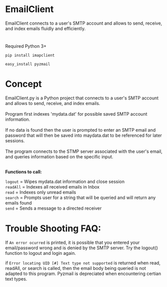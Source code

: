 # EmailClient

EmailClient connects to a user's SMTP account and allows to send, receive, and index emails fluidly and efficiently.

#

Required Python 3+

```
pip install imapclient

easy_install pyzmail
```

#

# Concept

EmailClient.py is a Python project that connects to a user's SMTP account and allows to send, receive, and index emails. </br>
<br/>
Program first indexes 'mydata.dat' for possible saved SMTP account information.<br/>
<br/>
If no data is found then the user is prompted to enter an SMTP email and password that will then be saved into maydata.dat to be referenced for later sessions.<br/>
<br/>
The program connects to the STMP server associated with the user's email, and queries information based on the specific input.<br/>
<br/>

<b>Functions to call: </b><br/>

`logout` = Wipes mydata.dat information and close session<br/>
`readAll` = Indexes all received emails in Inbox<br/>
`read` = Indexes only unread emails<br/>
`search` = Prompts user for a string that will be queried and will return any emails found <br/>
`send` = Sends a message to a directed receiver<br/>

#

# Trouble Shooting FAQ:

If `An error ocurred` is printed, it is possible that you entered your email/password wrong and is denied by the SMTP server. Try the logout() function to logout and login again.

if `Error locating UID [#] Text type not supported` is returned when read, readAll, or search is called, then the email body being queried is not adapted to this program. Pyzmail is depreciated when encountering certian text types.

